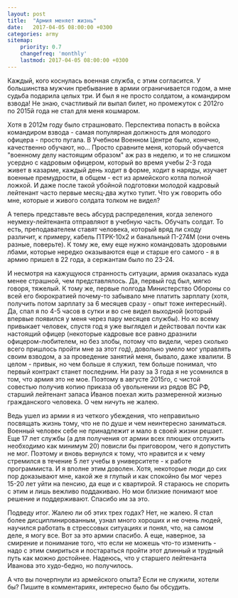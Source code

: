 ```yaml
---
layout: post
title:  "Армия меняет жизнь"
date:   2017-04-05 08:00:00 +0300
categories: army 
sitemap:
    priority: 0.7
    changefreq: 'monthly'
    lastmod: 2017-04-05 08:00:00 +0300
---
```


Каждый, кого коснулась военная служба, с этим согласится. У большинства мужчин пребывание в армии ограничивается годом, а мне судьба подарила целых три. И был я не просто солдатом, а командиром взвода! Не знаю, счастливый ли выпал билет, но промежуток с 2012го по 2015й года не стал для меня кошмаром.

Хотя в 2012м году было страшновато. Перспектива попасть в войска командиром взвода - самая популярная должность для молодого офицера - просто пугала. В Учебном Военном Центре было, конечно, качественно обучают, но... Просто сравните меня,  который обучается "военному делу настоящим образом" аж раз в неделю, и то не слишком усердно с кадровым офицером, который во время учебы 2-3 года живет в казарме, каждый день ходит в форме, ходит в наряды, изучает военные премудрости, в общем - ест из армейского котла полной ложкой. И даже после такой убойной подготовки молодой кадровый лейтенант часто первые месяц-два жутко тупит. Что уж говорить обо мне, которые и живого солдата толком не видел?

А теперь представьте весь абсурд распределения, когда зеленого неумеху-лейтенанта отправляют в учебную часть. Обучать солдат. То есть, преподавателем ставят человека, который вряд ли сходу различит, к примеру, кабель ПТРК-10х2 и банальный П-274М (они очень разные, поверьте). К тому же, ему еще нужно командовать здоровыми лбами, которые нередко оказываются еще и старше его самого - я в армию пришел в 22 года, а сержантам было по 23-24.
<!-- more -->
И несмотря на кажущуюся странность ситуации, армия оказалась куда менее страшной, чем представлялось. Да, первый год был, мягко говоря, тяжелый. К тому же, первые полгода Министерство Обороны со всей его бюрократией почему-то забывало мне платить зарплату (хотя, получить потом зарплату за 6 месяцев сразу - опыт тоже интересный). Да, спал я по 4-5 часов в сутки и во сне видел выходной (который впервые появился у меня через пару месяцев службы). Но ко всему привыкает человек, спустя год я уже выглядел и действовал почти как настоящий офицер (некоторые кадровые все равно дразнили офицером-любителем, но без злобы, потому что видели, через сколько всего пришлось пройти мне за этот год), довольно умело мог управлять своим взводом, а за проведение занятий меня, бывало, даже хвалили. В целом - привык, но чем больше я служил, тем больше понимал, что первый контракт станет последним. Ни разу за 3 года я не усомнился в том, что армия это не мое. Поэтому в августе 2015го, с чистой совестью получив копию приказа об увольнении из рядов ВС РФ, старший лейтенант запаса Иванов поехал жить размеренной жизнью гражданского человека. О чем ничуть не жалею.

Ведь ушел из армии я из четкого убеждения, что неправильно посвящать жизнь тому, что не по душе и чем неинтересно заниматься. Военный человек себе не принадлежит и мало в своей жизни решает. Еще 17 лет службы (а для получения от армии всех плюшек отслужить необходимо как минимум 20) повисли бы приговором, чего я допустить не мог. Поэтому и вновь вернулся к тому, что нравится и к чему стремился в течение 5 лет учебы в университете - к работе программиста. И я вполне этим доволен.
Хотя, некоторые люди до сих пор доказывают мне, какой же я глупый и как спокойно бы мог через 15-20 лет уйти на пенсию, да еще и с квартирой. Я стараюсь не спорить с этим и лишь вежливо поддакиваю. Но мои близкие понимают мое решение и поддерживают. Спасибо им за это.

Подведу итог. Жалею ли об этих трех годах? Нет, не жалею. Я стал более дисциплинированным, узнал много хороших и не очень людей, научился работать в стрессовых ситуациях и понял, что, на самом деле, я могу все. Вот за это армии спасибо. А еще, наверное, за смирение и понимание того, что если не можешь что-то изменить - надо с этим смириться и постараться пройти этот длинный и трудный путь как можно достойнее. Надеюсь, что у старшего лейтенанта Иванова это худо-бедно, но получилось.

А что вы почерпнули из армейского опыта? Если не служили, хотели бы? Пишите в комментариях, интересно было бы обсудить.
